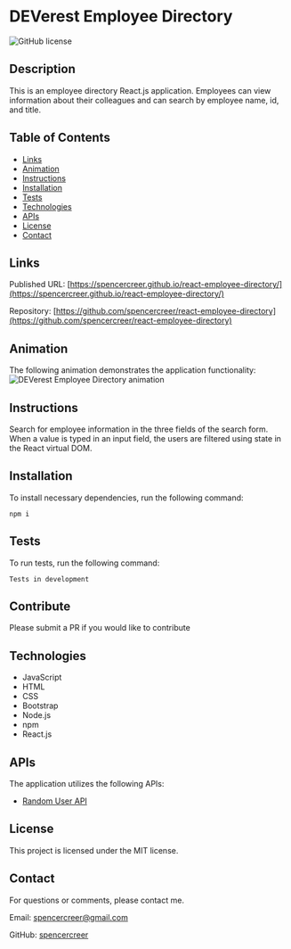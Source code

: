 # DEVerest Employee Directory
![GitHub license](https://img.shields.io/badge/license-MIT-blue.svg)

## Description
This is an employee directory React.js application. Employees can view information about their colleagues and can search by employee name, id, and title.

## Table of Contents
* [Links](#links)
* [Animation](#animation) 
* [Instructions](#instructions) 
* [Installation](#installations) 
* [Tests](#tests) 
* [Technologies](#technologies) 
* [APIs](#apis) 
* [License](#license)
* [Contact](#contact)

## Links
Published URL: [https://spencercreer.github.io/react-employee-directory/](https://spencercreer.github.io/react-employee-directory/)

Repository: [https://github.com/spencercreer/react-employee-directory](https://github.com/spencercreer/react-employee-directory)


## Animation
The following animation demonstrates the application functionality:
![DEVerest Employee Directory animation](TBD)

## Instructions
Search for employee information in the three fields of the search form. When a value is typed in an input field, the users are filtered using state in the React virtual DOM.

## Installation
To install necessary dependencies, run the following command:

  ```
  npm i
  ```
## Tests
To run tests, run the following command:

  ```
  Tests in development
  ```
    
## Contribute
Please submit a PR if you would like to contribute
## Technologies
 * JavaScript
 * HTML
 * CSS
 * Bootstrap
 * Node.js
 * npm
 * React.js

## APIs 
The application utilizes the following APIs:
* [Random User API](https://randomuser.me/)

## License
This project is licensed under the MIT license.

## Contact
For questions or comments, please contact me.

Email: <a href="mailto: spencercreer@gmail.com" target="_blank">spencercreer@gmail.com</a>

GitHub: [spencercreer](https://github.com/spencercreer/)
